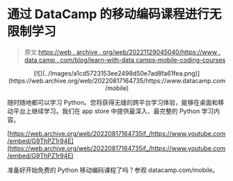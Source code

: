 # 通过 DataCamp 的移动编码课程进行无限制学习

> 原文:[https://web . archive . org/web/20221129045040/https://www . data camp . com/blog/learn-with-data camps-mobile-coding-courses](https://web.archive.org/web/20221129045040/https://www.datacamp.com/blog/learn-without-limits-with-datacamps-mobile-coding-courses)

<center>[![](../Images/a1cd5723153ee2498d50e7ad8fa61fea.png)](https://web.archive.org/web/20220817164735/https://www.datacamp.com/mobile)</center>

随时随地都可以学习 Python。您将获得无缝的跨平台学习体验，能够在桌面和移动平台上继续学习。我们在 app store 中提供最深入、最完整的 Python 学习内容。

[https://web.archive.org/web/20220817164735if_/https://www.youtube.com/embed/G9ThPZ1r94E](https://web.archive.org/web/20220817164735if_/https://www.youtube.com/embed/G9ThPZ1r94E)

准备好开始免费的 Python 移动编码课程了吗？参观 datacamp.com/mobile。